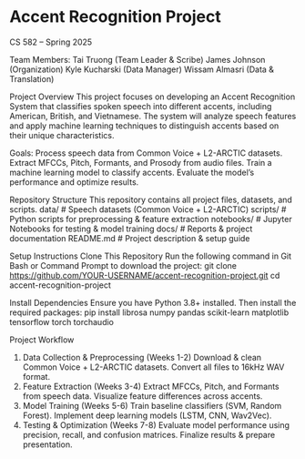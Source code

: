 # Accent Recognition Project
CS 582 – Spring 2025

Team Members:
Tai Truong (Team Leader & Scribe)
James Johnson (Organization)
Kyle Kucharski (Data Manager)
Wissam Almasri (Data & Translation)

Project Overview
This project focuses on developing an Accent Recognition System that classifies spoken speech into different accents, including American, British, and Vietnamese. The system will analyze speech features and apply machine learning techniques to distinguish accents based on their unique characteristics.

Goals:
Process speech data from Common Voice + L2-ARCTIC datasets.
Extract MFCCs, Pitch, Formants, and Prosody from audio files.
Train a machine learning model to classify accents.
Evaluate the model’s performance and optimize results.

Repository Structure
This repository contains all project files, datasets, and scripts.
data/          # Speech datasets (Common Voice + L2-ARCTIC)
scripts/       # Python scripts for preprocessing & feature extraction
notebooks/     # Jupyter Notebooks for testing & model training
docs/          # Reports & project documentation
README.md      # Project description & setup guide

Setup Instructions
Clone This Repository
Run the following command in Git Bash or Command Prompt to download the project: git clone https://github.com/YOUR-USERNAME/accent-recognition-project.git
cd accent-recognition-project

Install Dependencies
Ensure you have Python 3.8+ installed. Then install the required packages: pip install librosa numpy pandas scikit-learn matplotlib tensorflow torch torchaudio

Project Workflow
1. Data Collection & Preprocessing (Weeks 1-2)
Download & clean Common Voice + L2-ARCTIC datasets.
Convert all files to 16kHz WAV format.
2. Feature Extraction (Weeks 3-4)
Extract MFCCs, Pitch, and Formants from speech data.
Visualize feature differences across accents.
3. Model Training (Weeks 5-6)
Train baseline classifiers (SVM, Random Forest).
Implement deep learning models (LSTM, CNN, Wav2Vec).
4. Testing & Optimization (Weeks 7-8)
Evaluate model performance using precision, recall, and confusion matrices.
Finalize results & prepare presentation.

